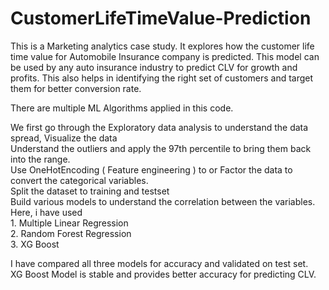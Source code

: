 # CustomerLifeTimeValue-Prediction
This is a Marketing analytics case study. It explores how the customer life time value for Automobile Insurance company is predicted. This model can be used by any auto insurance industry to predict CLV for growth and profits. This also helps in identifying the right set of customers and target them for better conversion rate.

There are multiple ML Algorithms applied in this code.
 
We first go through the Exploratory data analysis to understand the data spread, Visualize the data <br>
Understand the outliers and apply the 97th percentile to bring them back into the range.<br>
Use OneHotEncoding ( Feature engineering ) to or Factor the data to convert the categorical variables. <br>
Split the dataset to training and testset <br>
Build various models to understand the correlation between the variables. <br>
Here, i have used  <br>
     1. Multiple Linear Regression <br>
     2. Random Forest Regression <br>
     3. XG Boost <br>
     
I have compared all three models for accuracy and validated on test set. <br>
XG Boost Model is stable and provides better accuracy for predicting CLV.
